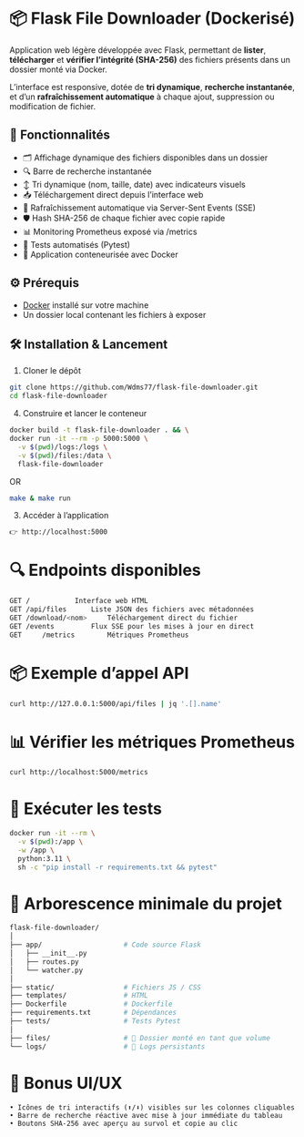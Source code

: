 # 📦 Flask File Downloader (Dockerisé)

Application web légère développée avec Flask, permettant de **lister**, **télécharger** et **vérifier l’intégrité (SHA-256)** des fichiers présents dans un dossier monté via Docker.

L’interface est responsive, dotée de **tri dynamique**, **recherche instantanée**, et d’un **rafraîchissement automatique** à chaque ajout, suppression ou modification de fichier.


## 🚀 Fonctionnalités

- 🗂️ Affichage dynamique des fichiers disponibles dans un dossier
- 🔍 Barre de recherche instantanée
- ↕️ Tri dynamique (nom, taille, date) avec indicateurs visuels
- 📥 Téléchargement direct depuis l’interface web
- 🔄 Rafraîchissement automatique via Server-Sent Events (SSE)
- 🛡️ Hash SHA-256 de chaque fichier avec copie rapide
- 📊 Monitoring Prometheus exposé via /metrics
- 🧪 Tests automatisés (Pytest)
- 🐳 Application conteneurisée avec Docker


## ⚙️ Prérequis

- [Docker](https://docs.docker.com/get-docker/) installé sur votre machine
- Un dossier local contenant les fichiers à exposer


## 🛠️ Installation & Lancement

1. Cloner le dépôt
```bash
git clone https://github.com/Wdms77/flask-file-downloader.git
cd flask-file-downloader
```

4. Construire et lancer le conteneur
```bash
docker build -t flask-file-downloader . && \
docker run -it --rm -p 5000:5000 \
  -v $(pwd)/logs:/logs \
  -v $(pwd)/files:/data \
  flask-file-downloader
```
OR
```bash
make & make run
```

3. Accéder à l’application
```bash
👉 http://localhost:5000
```

# 🔍 Endpoints disponibles
```bash
GET	/			Interface web HTML
GET	/api/files		Liste JSON des fichiers avec métadonnées
GET	/download/<nom>		Téléchargement direct du fichier
GET	/events			Flux SSE pour les mises à jour en direct
GET 	/metrics 		Métriques Prometheus
```

# 📦 Exemple d’appel API
```bash
curl http://127.0.0.1:5000/api/files | jq '.[].name'
```

# 📊 Vérifier les métriques Prometheus
```bash
curl http://localhost:5000/metrics
```

# 🧪 Exécuter les tests
```bash
docker run -it --rm \
  -v $(pwd):/app \
  -w /app \
  python:3.11 \
  sh -c "pip install -r requirements.txt && pytest"
```

# 📁 Arborescence minimale du projet
```bash
flask-file-downloader/
│
├── app/                    # Code source Flask
│   ├── __init__.py
│   ├── routes.py
│   └── watcher.py
│
├── static/                 # Fichiers JS / CSS
├── templates/              # HTML
├── Dockerfile              # Dockerfile
├── requirements.txt        # Dépendances
├── tests/                  # Tests Pytest
│
├── files/                  # 📂 Dossier monté en tant que volume
└── logs/                   # 📂 Logs persistants
```

# 🧠 Bonus UI/UX
	• Icônes de tri interactifs (⬆️/⬇️) visibles sur les colonnes cliquables
	• Barre de recherche réactive avec mise à jour immédiate du tableau
	• Boutons SHA-256 avec aperçu au survol et copie au clic
